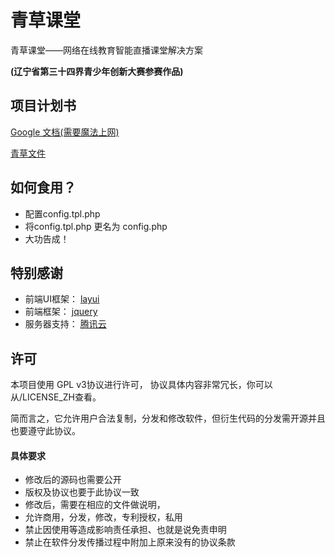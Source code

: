 # 青草课堂
青草课堂——网络在线教育智能直播课堂解决方案

**(辽宁省第三十四界青少年创新大赛参赛作品)**

## 项目计划书
[Google 文档(需要魔法上网)](https://docs.google.com/document/d/1wucpRcdmW1fEJq2huDKZVGJLCpeBQYsSts2dUoesVe8/edit?usp=sharing)

[青草文件](https://file.qcminecraft.com/index.php?share/file&user=1&sid=TYmnaZNw)

## 如何食用？
- 配置config.tpl.php
- 将config.tpl.php 更名为 config.php
- 大功告成！

## 特别感谢
- 前端UI框架： [layui](https://github.com/sentsin/layui)
- 前端框架： [jquery](https://github.com/jquery/jquery)
- 服务器支持： [腾讯云](https://cloud.tencent.com/)

## 许可
本项目使用 GPL v3协议进行许可，
协议具体内容非常冗长，你可以从/LICENSE_ZH查看。

简而言之，它允许用户合法复制，分发和修改软件，但衍生代码的分发需开源并且也要遵守此协议。

#### 具体要求
- 修改后的源码也需要公开
- 版权及协议也要于此协议一致
- 修改后，需要在相应的文件做说明，
- 允许商用，分发，修改，专利授权，私用
- 禁止因使用等造成影响责任承担、也就是说免责申明
- 禁止在软件分发传播过程中附加上原来没有的协议条款
